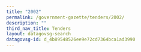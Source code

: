 ```yaml
---
title: "2002"
permalink: /government-gazette/tenders/2002/
description: ""
third_nav_title: Tenders
layout: datagovsg-search
datagovsg-id: d_4b89548526ee9e72cd7364bca1ad3990
---
```

